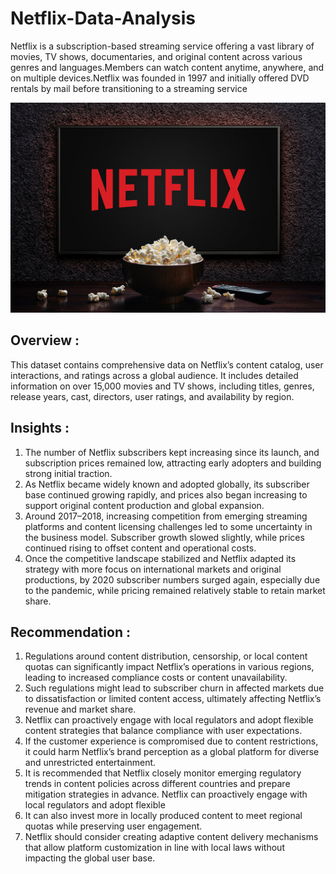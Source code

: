 # Netflix-Data-Analysis

Netflix is a subscription-based streaming service offering a vast library of movies, TV shows, documentaries, and original content across various genres and languages.Members can watch content anytime, anywhere, and on multiple devices.Netflix was founded in 1997 and initially offered DVD rentals by mail before transitioning to a streaming service 

<img src="netfix 1.jpg" width=1000>

## Overview :
This dataset contains comprehensive data on Netflix’s content catalog, user interactions, and ratings across a global audience. It includes detailed information on over 15,000 movies and TV shows, including titles, genres, release years, cast, directors, user ratings, and availability by region.


## Insights :
1. The number of Netflix subscribers kept increasing since its launch, and subscription prices remained low, attracting early adopters and building strong initial traction.
2. As Netflix became widely known and adopted globally, its subscriber base continued growing rapidly, and prices also began increasing to support original content production and global expansion.
3. Around 2017–2018, increasing competition from emerging streaming platforms and content licensing challenges led to some uncertainty in the business model. Subscriber growth slowed slightly, while prices 
   continued rising to offset content and operational costs.
4. Once the competitive landscape stabilized and Netflix adapted its strategy with more focus on international markets and original productions, by 2020 subscriber numbers surged again, especially due to the 
   pandemic, while pricing remained relatively stable to retain market share.


## Recommendation :
1. Regulations around content distribution, censorship, or local content quotas can significantly impact Netflix’s operations in various regions, leading to increased compliance costs or content unavailability.
2. Such regulations might lead to subscriber churn in affected markets due to dissatisfaction or limited content access, ultimately affecting Netflix’s revenue and market share.
3. Netflix can proactively engage with local regulators and adopt flexible content strategies that balance compliance with user expectations.
4. If the customer experience is compromised due to content restrictions, it could harm Netflix’s brand perception as a global platform for diverse and unrestricted entertainment.
5. It is recommended that Netflix closely monitor emerging regulatory trends in content policies across different countries and prepare mitigation strategies in advance.
   Netflix can proactively engage with local regulators and adopt flexible 
6. It can also invest more in locally produced content to meet regional quotas while preserving user engagement.
7. Netflix should consider creating adaptive content delivery mechanisms that allow platform customization in line with local laws without impacting the global user base.
